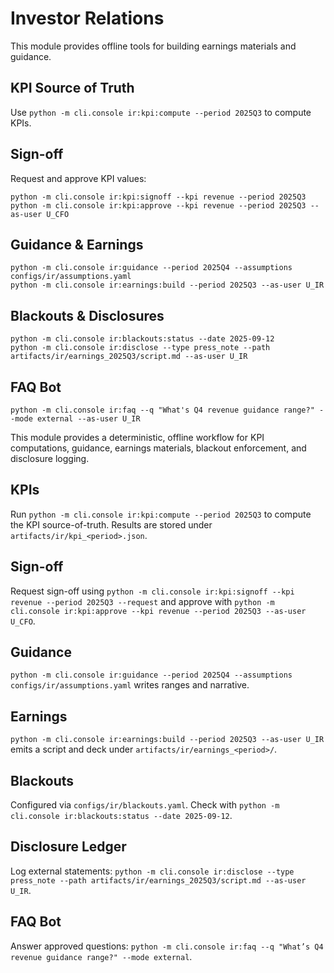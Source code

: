 # Investor Relations

This module provides offline tools for building earnings materials and guidance.

## KPI Source of Truth
Use `python -m cli.console ir:kpi:compute --period 2025Q3` to compute KPIs.

## Sign-off
Request and approve KPI values:
```
python -m cli.console ir:kpi:signoff --kpi revenue --period 2025Q3
python -m cli.console ir:kpi:approve --kpi revenue --period 2025Q3 --as-user U_CFO
```

## Guidance & Earnings
```
python -m cli.console ir:guidance --period 2025Q4 --assumptions configs/ir/assumptions.yaml
python -m cli.console ir:earnings:build --period 2025Q3 --as-user U_IR
```

## Blackouts & Disclosures
```
python -m cli.console ir:blackouts:status --date 2025-09-12
python -m cli.console ir:disclose --type press_note --path artifacts/ir/earnings_2025Q3/script.md --as-user U_IR
```

## FAQ Bot
```
python -m cli.console ir:faq --q "What's Q4 revenue guidance range?" --mode external --as-user U_IR
```
This module provides a deterministic, offline workflow for KPI computations, guidance, earnings materials, blackout enforcement, and disclosure logging.

## KPIs
Run `python -m cli.console ir:kpi:compute --period 2025Q3` to compute the KPI source-of-truth. Results are stored under `artifacts/ir/kpi_<period>.json`.

## Sign-off
Request sign-off using `python -m cli.console ir:kpi:signoff --kpi revenue --period 2025Q3 --request` and approve with `python -m cli.console ir:kpi:approve --kpi revenue --period 2025Q3 --as-user U_CFO`.

## Guidance
`python -m cli.console ir:guidance --period 2025Q4 --assumptions configs/ir/assumptions.yaml` writes ranges and narrative.

## Earnings
`python -m cli.console ir:earnings:build --period 2025Q3 --as-user U_IR` emits a script and deck under `artifacts/ir/earnings_<period>/`.

## Blackouts
Configured via `configs/ir/blackouts.yaml`. Check with `python -m cli.console ir:blackouts:status --date 2025-09-12`.

## Disclosure Ledger
Log external statements: `python -m cli.console ir:disclose --type press_note --path artifacts/ir/earnings_2025Q3/script.md --as-user U_IR`.

## FAQ Bot
Answer approved questions: `python -m cli.console ir:faq --q "What’s Q4 revenue guidance range?" --mode external`.
